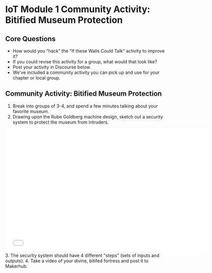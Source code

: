 
# IoT Module 1 Community Activity: Bitified Museum Protection

## Core Questions
- How would you “hack” the "If these Walls Could Talk" activity to improve it?
- If you could revise this activity for a group, what would that look like?
- Post your activity in Discourse below. 
- We've included a community activity you can pick up and use for your chapter or local group. 

## Community Activity: Bitified Museum Protection
1. Break into groups of 3-4, and spend a few minutes talking about your favorite museum.
2. Drawing upon the Rube Goldberg machine design, sketch out a security system to protect the museum from intruders. 
<iframe width="640" height="390" src="//www.youtube.com/embed/AmY-EBSvUcY" frameborder="0" allowfullscreen></iframe>
3. The security system should have 4 different "steps" (sets of inputs and outputs). 
4. Take a video of your divine, bitifed fortress and post it to Makerhub.
 
